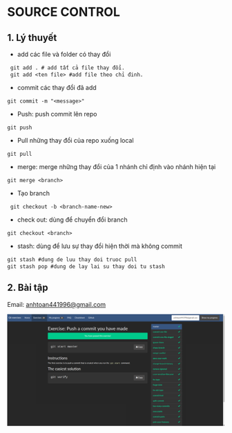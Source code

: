 # SOURCE CONTROL

## 1. Lý thuyết

- add các file và folder có thay đổi

```git
 git add . # add tất cả file thay đổi.
 git add <ten file> #add file theo chỉ đinh.
```

- commit các thay đổi đã add

```
git commit -m "<message>"
```

- Push: push commit lên repo

```
git push
```

- Pull những thay đổi của repo xuống local

```
git pull
```

- merge: merge những thay đổi của 1 nhánh chỉ định vào nhánh hiện tại

```
git merge <branch>
```

- Tạo branch

```
 git checkout -b <branch-name-new>
```

- check out: dùng để chuyển đổi branch

```
git checkout <branch>
```

- stash: dùng để lưu sự thay đổi hiện thời mà không commit

```
git stash #dung de luu thay doi truoc pull
git stash pop #dung de lay lai su thay doi tu stash
```

## 2. Bài tập 

Email: anhtoan441996@gmail.com

<div>
    <img src="../img/git.png"/>
</div>
